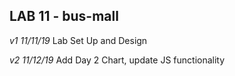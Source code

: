 ## LAB 11 - bus-mall

_v1 11/11/19_ Lab Set Up and Design

_v2 11/12/19_ Add Day 2 Chart, update JS functionality
